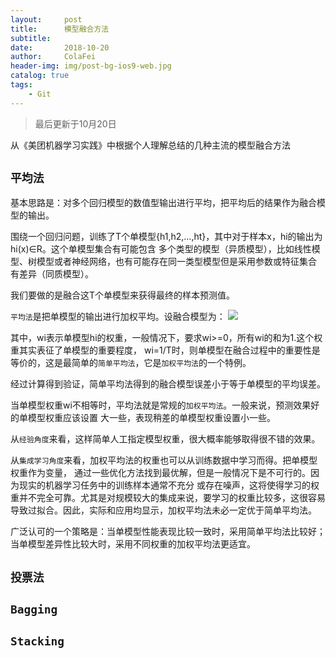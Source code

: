 ```yaml
---
layout:     post
title:      模型融合方法
subtitle:   
date:       2018-10-20
author:     ColaFei
header-img: img/post-bg-ios9-web.jpg
catalog: true
tags:
    - Git
---
```


> 最后更新于10月20日

从《美团机器学习实践》中根据个人理解总结的几种主流的模型融合方法

## ``` 平均法 ```

基本思路是：对多个回归模型的数值型输出进行平均，把平均后的结果作为融合模型的输出。

围绕一个回归问题，训练了T个单模型{h1,h2,...,ht}，其中对于样本x，hi的输出为hi(x)∈R。这个单模型集合有可能包含
多个类型的模型（异质模型），比如线性模型、树模型或者神经网络，也有可能存在同一类型模型但是采用参数或特征集合
有差异（同质模型）。

我们要做的是融合这T个单模型来获得最终的样本预测值。

``` 平均法 ```是把单模型的输出进行加权平均。设融合模型为：
![](https://upload-images.jianshu.io/upload_images/13880974-21bc236ec12d6c45.png?imageMogr2/auto-orient/strip%7CimageView2/2/w/1240)

其中，wi表示单模型hi的权重，一般情况下，要求wi>=0，所有wi的和为1.这个权重其实表征了单模型的重要程度，
wi=1/T时，则单模型在融合过程中的重要性是等价的，这是最简单的``` 简单平均法 ```，它是``` 加权平均法 ```的一个特例。

经过计算得到验证，简单平均法得到的融合模型误差小于等于单模型的平均误差。

当单模型权重wi不相等时，平均法就是常规的``` 加权平均法 ```。一般来说，预测效果好的单模型权重应该设置
大一些，表现稍差的单模型权重设置小一些。

从``` 经验角度 ```来看，这样简单人工指定模型权重，很大概率能够取得很不错的效果。

从``` 集成学习角度 ```来看，加权平均法的权重也可以从训练数据中学习而得。把单模型权重作为变量，
通过一些优化方法找到最优解，但是一般情况下是不可行的。因为现实的机器学习任务中的训练样本通常不充分
或存在噪声，这将使得学习的权重并不完全可靠。尤其是对规模较大的集成来说，要学习的权重比较多，这很容易
导致过拟合。因此，实际和应用均显示，加权平均法未必一定优于简单平均法。

广泛认可的一个策略是：当单模型性能表现比较一致时，采用简单平均法比较好；当单模型差异性比较大时，采用不同权重的加权平均法更适宜。

## ``` 投票法 ```



## ``` Bagging ```



## ``` Stacking ```



